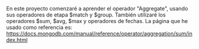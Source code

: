 En este proyecto comenzaré a aprender el operador "Aggregate", usando sus operadores de etapa $match y $group.
También utilizaré los operadores $sum, $avg, $max y operadores de fechas.
La página que he usado como referencia es: https://docs.mongodb.com/manual/reference/operator/aggregation/sum/index.html